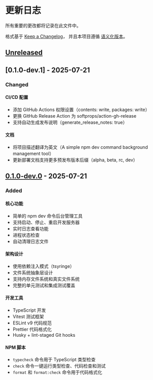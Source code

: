 # 更新日志

所有重要的更改都将记录在此文件中。

格式基于 [Keep a Changelog](https://keepachangelog.com/zh-CN/1.0.0/)，
并且本项目遵循 [语义化版本](https://semver.org/lang/zh-CN/)。

## [Unreleased]

## [0.1.0-dev.1] - 2025-07-21

### Changed

#### CI/CD 配置

- 添加 GitHub Actions 权限设置（contents: write, packages: write）
- 更换 GitHub Release Action 为 softprops/action-gh-release
- 支持自动生成发布说明（generate_release_notes: true）

#### 文档

- 将项目描述翻译为英文（A simple npm dev command background management tool）
- 更新部署文档支持更多预发布版本后缀（alpha, beta, rc, dev）

## [0.1.0-dev.0] - 2025-07-21

### Added

#### 核心功能

- 简单的 npm dev 命令后台管理工具
- 支持启动、停止、重启开发服务器
- 实时日志查看功能
- 进程状态检查
- 自动清理日志文件

#### 架构设计

- 使用依赖注入模式（tsyringe）
- 文件系统抽象层设计
- 支持内存文件系统和真实文件系统
- 完整的单元测试和集成测试覆盖

#### 开发工具

- TypeScript 开发
- Vitest 测试框架
- ESLint v9 代码规范
- Prettier 代码格式化
- Husky + lint-staged Git hooks

#### NPM 脚本

- `typecheck` 命令用于 TypeScript 类型检查
- `check` 命令一键运行类型检查、代码检查和测试
- `format` 和 `format:check` 命令用于代码格式化

[Unreleased]: https://github.com/yarnovo/devctl/compare/v0.1.0-dev.0...HEAD
[0.1.0-dev.0]: https://github.com/yarnovo/devctl/releases/tag/v0.1.0-dev.0
